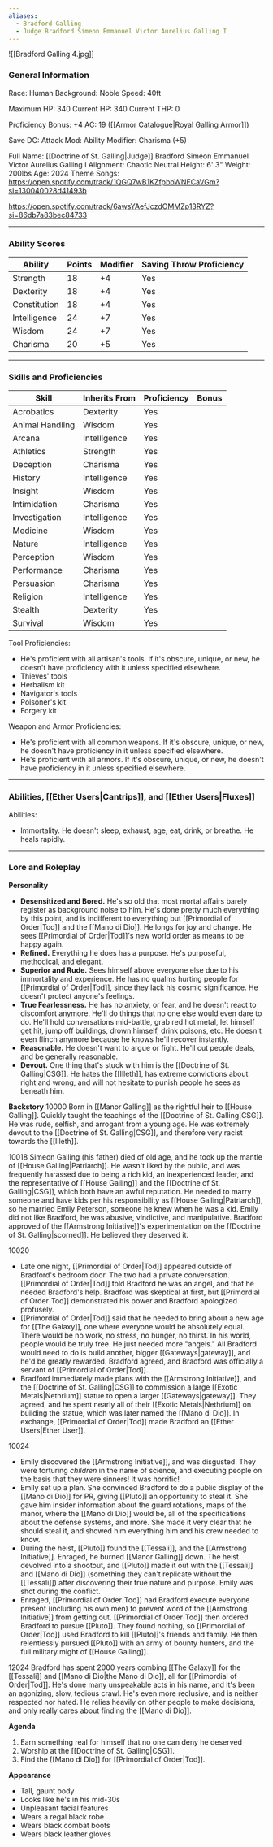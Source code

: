 ```yaml
---
aliases:
  - Bradford Galling
  - Judge Bradford Simeon Emmanuel Victor Aurelius Galling I
---
```

![[Bradford Galling 4.jpg]]

### General Information
Race: Human
Background: Noble
Speed: 40ft

Maximum HP: 340
Current HP: 340
Current THP: 0

Proficiency Bonus: +4
AC: 19 ([[Armor Catalogue|Royal Galling Armor]])

Save DC:
Attack Mod:
Ability Modifier: Charisma (+5)

Full Name: [[Doctrine of St. Galling|Judge]] Bradford Simeon Emmanuel Victor Aurelius Galling I
Alignment: Chaotic Neutral
Height: 6' 3"
Weight: 200lbs
Age: 2024
Theme Songs:
https://open.spotify.com/track/1QGQ7wB1KZfpbbWNFCaVGm?si=130040028d41493b

https://open.spotify.com/track/6awsYAefJczdOMMZp13RYZ?si=86db7a83bec84733



---
### Ability Scores
| Ability      | Points | Modifier | Saving Throw Proficiency |
| ------------ | ------ | -------- | ------------------------ |
| Strength     | 18     | +4       | Yes                      |
| Dexterity    | 18     | +4       | Yes                      |
| Constitution | 18     | +4       | Yes                      |
| Intelligence | 24     | +7       | Yes                      |
| Wisdom       | 24     | +7       | Yes                      |
| Charisma     | 20     | +5       | Yes                      |



---
### Skills and Proficiencies
| Skill           | Inherits From | Proficiency | Bonus |
| --------------- | ------------- | ----------- | ----- |
| Acrobatics      | Dexterity     | Yes         |       |
| Animal Handling | Wisdom        | Yes         |       |
| Arcana          | Intelligence  | Yes         |       |
| Athletics       | Strength      | Yes         |       |
| Deception       | Charisma      | Yes         |       |
| History         | Intelligence  | Yes         |       |
| Insight         | Wisdom        | Yes         |       |
| Intimidation    | Charisma      | Yes         |       |
| Investigation   | Intelligence  | Yes         |       |
| Medicine        | Wisdom        | Yes         |       |
| Nature          | Intelligence  | Yes         |       |
| Perception      | Wisdom        | Yes         |       |
| Performance     | Charisma      | Yes         |       |
| Persuasion      | Charisma      | Yes         |       |
| Religion        | Intelligence  | Yes         |       |
| Stealth         | Dexterity     | Yes         |       |
| Survival        | Wisdom        | Yes         |       |
Tool Proficiencies:
- He's proficient with all artisan's tools. If it's obscure, unique, or new, he doesn't have proficiency with it unless specified elsewhere. 
- Thieves' tools
- Herbalism kit
- Navigator's tools
- Poisoner's kit
- Forgery kit

Weapon and Armor Proficiencies:
- He's proficient with all common weapons. If it's obscure, unique, or new, he doesn't have proficiency in it unless specified elsewhere. 
- He's proficient with all armors. If it's obscure, unique, or new, he doesn't have proficiency in it unless specified elsewhere.



---
### Abilities, [[Ether Users|Cantrips]], and [[Ether Users|Fluxes]]
Abilities:
- Immortality. He doesn't sleep, exhaust, age, eat, drink, or breathe. He heals rapidly. 



---
### Lore and Roleplay
**Personality**
- **Desensitized and Bored.** He's so old that most mortal affairs barely register as background noise to him. He's done pretty much everything by this point, and is indifferent to everything but [[Primordial of Order|Tod]] and the [[Mano di Dio]]. He longs for joy and change. He sees [[Primordial of Order|Tod]]'s new world order as means to be happy again. 
- **Refined.** Everything he does has a purpose. He's purposeful, methodical, and elegant.
- **Superior and Rude.** Sees himself above everyone else due to his immortality and experience. He has no qualms hurting people for [[Primordial of Order|Tod]], since they lack his cosmic significance. He doesn't protect anyone's feelings.
- **True Fearlessness.** He has no anxiety, or fear, and he doesn't react to discomfort anymore. He'll do things that no one else would even dare to do. He'll hold conversations mid-battle, grab red hot metal, let himself get hit, jump off buildings, drown himself, drink poisons, etc. He doesn't even flinch anymore because he knows he'll recover instantly.
- **Reasonable.** He doesn't want to argue or fight. He'll cut people deals, and be generally reasonable. 
- **Devout.** One thing that's stuck with him is the [[Doctrine of St. Galling|CSG]]. He hates the [[Illeth]], has extreme convictions about right and wrong, and will not hesitate to punish people he sees as beneath him. 

**Backstory**
10000
	Born in [[Manor Galling]] as the rightful heir to [[House Galling]]. Quickly taught the teachings of the [[Doctrine of St. Galling|CSG]]. He was rude, selfish, and arrogant from a young age. He was extremely devout to the [[Doctrine of St. Galling|CSG]], and therefore very racist towards the [[Illeth]]. 

10018
	Simeon Galling (his father) died of old age, and he took up the mantle of [[House Galling|Patriarch]]. He wasn't liked by the public, and was frequently harassed due to being a rich kid, an inexperienced leader, and the representative of [[House Galling]] and the [[Doctrine of St. Galling|CSG]], which both have an awful reputation. 
	He needed to marry someone and have kids per his responsibility as [[House Galling|Patriarch]], so he married Emily Peterson, someone he knew when he was a kid. Emily did not like Bradford, he was abusive, vindictive, and manipulative. 
	Bradford approved of the [[Armstrong Initiative]]'s experimentation on the [[Doctrine of St. Galling|scorned]]. He believed they deserved it.

10020
- Late one night, [[Primordial of Order|Tod]] appeared outside of Bradford's bedroom door. The two had a private conversation. [[Primordial of Order|Tod]] told Bradford he was an angel, and that he needed Bradford's help. Bradford was skeptical at first, but [[Primordial of Order|Tod]] demonstrated his power and Bradford apologized profusely. 
- [[Primordial of Order|Tod]] said that he needed to bring about a new age for [[The Galaxy]], one where everyone would be absolutely equal. There would be no work, no stress, no hunger, no thirst. In his world, people would be truly free. He just needed more "angels." All Bradford would need to do is build another, bigger [[Gateways|gateway]], and he'd be greatly rewarded. Bradford agreed, and Bradford was officially a servant of [[Primordial of Order|Tod]]. 
- Bradford immediately made plans with the [[Armstrong Initiative]], and the [[Doctrine of St. Galling|CSG]] to commission a large [[Exotic Metals|Nethrium]] statue to open a larger [[Gateways|gateway]]. They agreed, and he spent nearly all of their [[Exotic Metals|Nethrium]] on building the statue, which was later named the [[Mano di Dio]]. In exchange, [[Primordial of Order|Tod]] made Bradford an [[Ether Users|Ether User]]. 

10024
- Emily discovered the [[Armstrong Initiative]], and was disgusted. They were torturing *children* in the name of science, and executing people on the basis that they were sinners! It was horrific!
- Emily set up a plan. She convinced Bradford to do a public display of the [[Mano di Dio]] for PR, giving [[Pluto]] an opportunity to steal it. She gave him insider information about the guard rotations, maps of the manor, where the [[Mano di Dio]] would be, all of the specifications about the defense systems, and more. She made it very clear that he should steal it, and showed him everything him and his crew needed to know.
- During the heist, [[Pluto]] found the [[Tessali]], and the [[Armstrong Initiative]].  Enraged, he burned [[Manor Galling]] down. The heist devolved into a shootout, and [[Pluto]] made it out with the [[Tessali]] and [[Mano di Dio]] (something they can't replicate without the [[Tessali]]) after discovering their true nature and purpose. Emily was shot during the conflict.
- Enraged, [[Primordial of Order|Tod]] had Bradford execute everyone present (including his own men) to prevent word of the [[Armstrong Initiative]] from getting out. [[Primordial of Order|Tod]] then ordered Bradford to pursue [[Pluto]]. They found nothing, so [[Primordial of Order|Tod]] used Bradford to kill [[Pluto]]'s friends and family. He then relentlessly pursued [[Pluto]] with an army of bounty hunters, and the full military might of [[House Galling]]. 

12024
	Bradford has spent 2000 years combing [[The Galaxy]] for the [[Tessali]] and [[Mano di Dio|the Mano di Dio]], all for [[Primordial of Order|Tod]]. He's done many unspeakable acts in his name, and it's been an agonizing, slow, tedious crawl. He's even more reclusive, and is neither respected nor hated. He relies heavily on other people to make decisions, and only really cares about finding the [[Mano di Dio]]. 

**Agenda**
1. Earn something real for himself that no one can deny he deserved
2. Worship at the [[Doctrine of St. Galling|CSG]]. 
3. Find the [[Mano di Dio]] for [[Primordial of Order|Tod]].

**Appearance**
- Tall, gaunt body
- Looks like he's in his mid-30s
- Unpleasant facial features
- Wears a regal black robe
- Wears black combat boots
- Wears black leather gloves